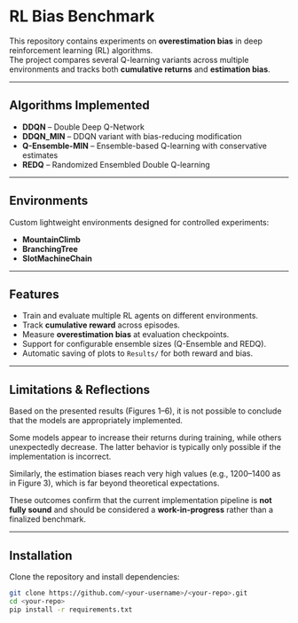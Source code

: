 # RL Bias Benchmark

This repository contains experiments on **overestimation bias** in deep reinforcement learning (RL) algorithms.  
The project compares several Q-learning variants across multiple environments and tracks both **cumulative returns** and **estimation bias**.

---

## Algorithms Implemented
- **DDQN** – Double Deep Q-Network  
- **DDQN_MIN** – DDQN variant with bias-reducing modification  
- **Q-Ensemble-MIN** – Ensemble-based Q-learning with conservative estimates  
- **REDQ** – Randomized Ensembled Double Q-learning  

---

## Environments
Custom lightweight environments designed for controlled experiments:
- **MountainClimb**  
- **BranchingTree**  
- **SlotMachineChain**

---

## Features
- Train and evaluate multiple RL agents on different environments.  
- Track **cumulative reward** across episodes.  
- Measure **overestimation bias** at evaluation checkpoints.  
- Support for configurable ensemble sizes (Q-Ensemble and REDQ).  
- Automatic saving of plots to `Results/` for both reward and bias.

---
## Limitations & Reflections
Based on the presented results (Figures 1–6), it is not possible to conclude that the models are appropriately implemented.  

Some models appear to increase their returns during training, while others unexpectedly decrease. The latter behavior is typically only possible if the implementation is incorrect.  

Similarly, the estimation biases reach very high values (e.g., 1200–1400 as in Figure 3), which is far beyond theoretical expectations.  

These outcomes confirm that the current implementation pipeline is **not fully sound** and should be considered a **work-in-progress** rather than a finalized benchmark.


---

## Installation
Clone the repository and install dependencies:

```bash
git clone https://github.com/<your-username>/<your-repo>.git
cd <your-repo>
pip install -r requirements.txt

